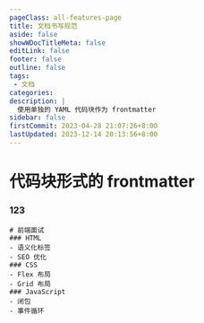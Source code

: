 ```yaml
---
pageClass: all-features-page
title: 文档书写规范
aside: false
showWDocTitleMeta: false
editLink: false
footer: false
outline: false
tags: 
 - 文档
categories:
description: |
  使用单独的 YAML 代码块作为 frontmatter
sidebar: false
firstCommit: 2023-04-28 21:07:26+8:00
lastUpdated: 2023-12-14 20:13:56+8:00
---
```


# 代码块形式的 frontmatter


### 123

<ArticleCarousel :list="list" />

<KanbanExample />

```markmap
# 前端面试
### HTML
- 语义化标签
- SEO 优化
### CSS
- Flex 布局
- Grid 布局
### JavaScript
- 闭包
- 事件循环
```

<script lang="ts" setup>
import { ref } from 'vue'
const list = ref([
{
    image:'https://image.baidu.com/search/down?url=https://fc.sinaimg.cn/large/6364aa43gy1hm0fdr08pnj22c01bqb29.jpg',
    title:'文章列表九宫格样式'
},
{
    image:'https://image.baidu.com/search/down?url=https://fc.sinaimg.cn/large/6364aa43gy1hm0fdr03guj22c01bqb29.jpg',
    title:'播放音乐+存档按年和年/月的形式'
},
    {
    image:'https://image.baidu.com/search/down?url=https://fc.sinaimg.cn/large/6364aa43gy1hm0fdq92lmj22c01bq1a2.jpg',
    title:'内页'
},
{
    image:'https://image.baidu.com/search/down?url=https://fc.sinaimg.cn/large/6364aa43gy1hm0fdqk4umj22c01bqk52.jpg',
    title:'工具导航'
},
{
    image:'https://image.baidu.com/search/down?url=https://fc.sinaimg.cn/large/6364aa43gy1hm0fdqppztj22c01bqqqb.jpg',
    title:'文章列表简约样式'
},
{
    image:'https://image.baidu.com/search/down?url=https://fc.sinaimg.cn/large/6364aa43gy1hm0fdqrdlzj22c01bq4hn.jpg',
    title:'Feed订阅'
},
{
    image:'https://image.baidu.com/search/down?url=https://fc.sinaimg.cn/large/6364aa43gy1hm0fdqyuaij22c01bqkee.jpg',
    title:'文章页内置资源汇总组件，方便点击查看出处'
},
{
    image:'https://image.baidu.com/search/down?url=https://fc.sinaimg.cn/large/6364aa43gy1hm0fdqzlnrj22c01bq4qp.jpg',
    title:'分页'
},
{
    image:'https://image.baidu.com/search/down?url=https://fc.sinaimg.cn/large/6364aa43gy1hm0fdr2dlbj22c01bqb29.jpg',
    title:'暗黑模式+标签点击切换'
}]);

</script>



 <style>
.all-features-page .VPDoc > .container > .content {
  max-width: 72vw !important;
}
</style>

<style>
:root {
  overflow-y: scroll;
}
</style>
